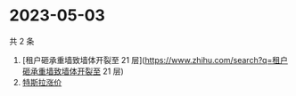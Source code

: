 # 2023-05-03

共 2 条

<!-- BEGIN -->
<!-- 最后更新时间 Wed May 03 2023 07:11:11 GMT+0800 (China Standard Time) -->

1. [租户砸承重墙致墙体开裂至 21
   层](https://www.zhihu.com/search?q=租户砸承重墙致墙体开裂至 21 层)
1. [特斯拉涨价](https://www.zhihu.com/search?q=特斯拉涨价)

<!-- END -->
